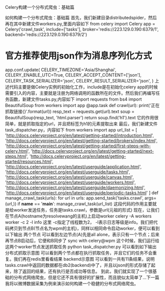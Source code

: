 Celery构建一个分布式爬虫：基础篇

如何构建一个分布式爬虫：基础篇
首先，我们新建目录distributedspider，然后再在其中新建文件workers.py,里面内容如下
from celery import Celery
app = Celery('crawl_task', include=['tasks'], broker='redis://223.129.0.190:6379/1', backend='redis://223.129.0.190:6379/2')
# 官方推荐使用json作为消息序列化方式
app.conf.update(
CELERY_TIMEZONE='Asia/Shanghai',
CELERY_ENABLE_UTC=True,
CELERY_ACCEPT_CONTENT=['json'],
CELERY_TASK_SERIALIZER='json',
CELERY_RESULT_SERIALIZER='json',
)
上述代码主要是做Celery实例的初始化工作，include是在初始化celery app的时候需要引入的内容，主要就是注册为网络调用的函数所在的文件。然后我们再编写任务函数，新建文件tasks.py,内容如下
import requests
from bs4 import BeautifulSoup
from workers import app
@app.task
def crawl(url):
print('正在抓取链接{}'.format(url))
resp_text = requests.get(url).text
soup = BeautifulSoup(resp_text, 'html.parser')
return soup.find('h1').text
它的作用很简单，就是抓取指定的url，并且把标签为h1的元素提取出来
最后，我们新建文件task_dispatcher.py，内容如下
from workers import app
url_list = [
'http://docs.celeryproject.org/en/latest/getting-started/introduction.html',
'http://docs.celeryproject.org/en/latest/getting-started/brokers/index.html',
'http://docs.celeryproject.org/en/latest/getting-started/first-steps-with-celery.html',
'http://docs.celeryproject.org/en/latest/getting-started/next-steps.html',
'http://docs.celeryproject.org/en/latest/getting-started/resources.html',
'http://docs.celeryproject.org/en/latest/userguide/application.html',
'http://docs.celeryproject.org/en/latest/userguide/tasks.html',
'http://docs.celeryproject.org/en/latest/userguide/canvas.html',
'http://docs.celeryproject.org/en/latest/userguide/workers.html',
'http://docs.celeryproject.org/en/latest/userguide/daemonizing.html',
'http://docs.celeryproject.org/en/latest/userguide/periodic-tasks.html'
]
def manage_crawl_task(urls):
for url in urls:
app.send_task('tasks.crawl', args=(url,))
if __name__ == '__main__':
manage_crawl_task(url_list)
这段代码的作用主要就是给worker发送任务，任务是tasks.crawl，参数是url(元祖的形式)
现在，让我们在节点A(hostname为resolvewang的主机)上启动worker
celery -A workers worker -c 2 -l info
这里 -c指定了线程数为2， -l表示日志等级是info。我们把代码拷贝到节点B(节点名为wpm的主机)，同样以相同命令启动worker，便可以看到以下输出
两个节点
可以看到左边节点(A)先是all alone，表示只有一个节点；后来再节点B启动后，它便和B同步了
sync with celery@wpm
这个时候，我们运行给这两个worker节点发送抓取任务
python task_dispatcher.py
可以看到如下输出
分布式抓取示意图
可以看到两个节点都在执行抓取任务，并且它们的任务不会重复。我们再在redis里看看结果
backend示意图
可以看到一共有11条结果，说明 tasks.crawl中返回的数据都在db2(backend)中了，并且以json的形式存储了起来，除了返回的结果，还有执行是否成功等信息。
到此，我们就实现了一个很基础的分布式网络爬虫，但是它还不具有很好的扩展性，而且貌似太简单了…下一篇我将以微博数据采集为例来演示如何构建一个稳健的分布式网络爬虫。